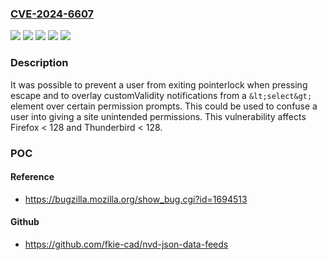 ### [CVE-2024-6607](https://cve.mitre.org/cgi-bin/cvename.cgi?name=CVE-2024-6607)
![](https://img.shields.io/static/v1?label=Product&message=Firefox&color=blue)
![](https://img.shields.io/static/v1?label=Product&message=Thunderbird&color=blue)
![](https://img.shields.io/static/v1?label=Version&message=0%20&color=brightgreen)
![](https://img.shields.io/static/v1?label=Version&message=unspecified%20&color=brightgreen)
![](https://img.shields.io/static/v1?label=Vulnerability&message=n%2Fa&color=blue)

### Description

It was possible to prevent a user from exiting pointerlock when pressing escape and to overlay customValidity notifications from a `&lt;select&gt;` element over certain permission prompts. This could be used to confuse a user into giving a site unintended permissions. This vulnerability affects Firefox < 128 and Thunderbird < 128.

### POC

#### Reference
- https://bugzilla.mozilla.org/show_bug.cgi?id=1694513

#### Github
- https://github.com/fkie-cad/nvd-json-data-feeds

